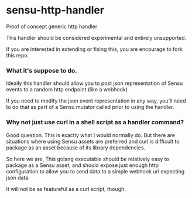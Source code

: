# sensu-http-handler
Proof of concept generic http handler

This handler should be considered experimental and entirely unsupported.

If you are interested in extending or fixing this, you are encourage to fork this repo.

### What it's suppose to do.
Ideally this handler should allow you to post json representation of Sensu events to a random http endpoint (like a webhook)

If you need to modify the json event representation in any way, you'll need to do that as part of a Sensu mutator called prior to using the handler.

### Why not just use curl in a shell script as a handler command?

Good question.  This is exactly what I would normally do. 
But there are situations where using Sensu assets are preferred and curl is difficult to package as an asset because of its library dependencies.

So here we are, This golang executable should be relatively easy to package as a Sensu asset, and should expose just enough http configuration to allow you to send data to a simple webhook url expecting json data.

It will not be as featureful as a curl script, though. 

